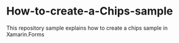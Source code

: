 # How-to-create-a-Chips-sample
This repository sample explains how to create a chips sample in Xamarin.Forms 
